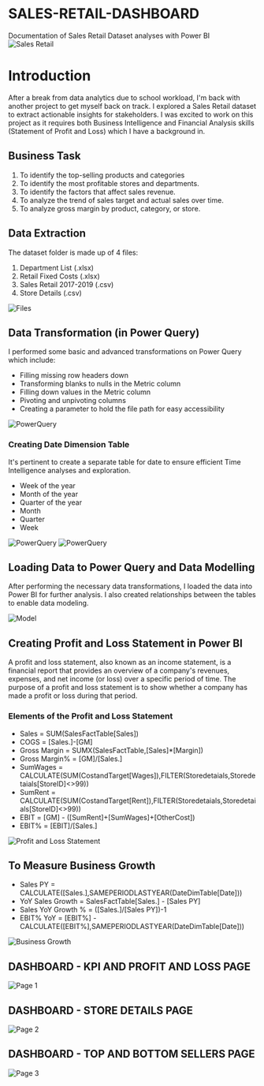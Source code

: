 # SALES-RETAIL-DASHBOARD
Documentation of Sales Retail Dataset analyses with Power BI
![Sales Retail](News.jfif)
# Introduction
After a break from data analytics due to school workload, I'm back with another project to get myself back on track. I explored a Sales Retail dataset to extract actionable insights for stakeholders. I was excited to work on this project as it requires both Business Intelligence and Financial Analysis skills (Statement of Profit and Loss) which I have a background in.

## Business Task
1. To identify the top-selling products and categories
2. To identify the most profitable stores and departments.
3. To identify the factors that affect sales revenue.
4. To analyze the trend of sales target and actual sales over time.
5. To analyze gross margin by product, category, or store.

## Data Extraction
The dataset folder is made up of 4 files:
1. Department List (.xlsx)
2. Retail Fixed Costs (.xlsx)
3. Sales Retail 2017-2019 (.csv)
4. Store Details (.csv)

![Files](SalesRetailProblem.PNG)

## Data Transformation (in Power Query)
I performed some basic and advanced transformations on Power Query which include:
- Filling missing row headers down
- Transforming blanks to nulls in the Metric column
- Filling down values in the Metric column
- Pivoting and unpivoting columns
- Creating a parameter to hold the file path for easy accessibility

![PowerQuery](powerquery.png)

### Creating Date Dimension Table
It's pertinent to create a separate table for date to ensure efficient Time Intelligence analyses and exploration.
- Week of the year
- Month of the year
- Quarter of the year
- Month
- Quarter
- Week

![PowerQuery](DateDimAdvEditor.PNG)
![PowerQuery](DateDim.PNG)


## Loading Data to Power Query and Data Modelling
After performing the necessary data transformations, I loaded the data into Power BI for further analysis. I also created relationships between the tables to enable data modeling.

![Model](Model.PNG)

## Creating Profit and Loss Statement in Power BI
A profit and loss statement, also known as an income statement, is a financial report that provides an overview of a company's revenues, expenses, and net income (or loss) over a specific period of time. The purpose of a profit and loss statement is to show whether a company has made a profit or loss during that period.

### Elements of the Profit and Loss Statement
- Sales = SUM(SalesFactTable[Sales])
- COGS = [Sales.]-[GM]
- Gross Margin = SUMX(SalesFactTable,[Sales]*[Margin])
- Gross Margin% = [GM]/[Sales.]
- SumWages = CALCULATE(SUM(CostandTarget[Wages]),FILTER(Storedetaials,Storedetaials[StoreID]<>99))
- SumRent = CALCULATE(SUM(CostandTarget[Rent]),FILTER(Storedetaials,Storedetaials[StoreID]<>99)) 
- EBIT = [GM] - ([SumRent]+[SumWages]+[OtherCost]) 
- EBIT% = [EBIT]/[Sales.]

![Profit and Loss Statement](P&L.PNG)

## To Measure Business Growth
- Sales PY = CALCULATE([Sales.],SAMEPERIODLASTYEAR(DateDimTable[Date])) 
- YoY Sales Growth = SalesFactTable[Sales.] - [Sales PY] 
- Sales YoY Growth % = ([Sales.]/[Sales PY])-1 
- EBIT% YoY = [EBIT%] - CALCULATE([EBIT%],SAMEPERIODLASTYEAR(DateDimTable[Date]))

![Business Growth](BusinessGrowth.PNG)

## DASHBOARD - KPI AND PROFIT AND LOSS PAGE 
![Page 1](overview.PNG)

## DASHBOARD - STORE DETAILS PAGE
![Page 2](Storefinal.PNG)

## DASHBOARD - TOP AND BOTTOM SELLERS PAGE
![Page 3](TopAndBottom.PNG)




